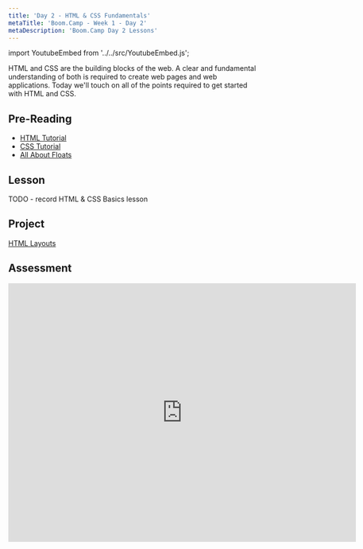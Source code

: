 ```yaml
---
title: 'Day 2 - HTML & CSS Fundamentals'
metaTitle: 'Boom.Camp - Week 1 - Day 2'
metaDescription: 'Boom.Camp Day 2 Lessons'
---
```


import YoutubeEmbed from '../../src/YoutubeEmbed.js';

HTML and CSS are the building blocks of the web. A clear and fundamental
understanding of both is required to create web pages and web applications.
Today we'll touch on all of the points required to get started with HTML and
CSS.

## Pre-Reading

- [HTML Tutorial](https://www.codecademy.com/learn/learn-html)
- [CSS Tutorial](https://www.codecademy.com/learn/learn-css)
- [All About Floats](https://css-tricks.com/all-about-floats/)

## Lesson

TODO - record HTML & CSS Basics lesson
<YoutubeEmbed link="https://www.youtube.com/embed/NpEaa2P7qZI" />

## Project

[HTML Layouts](https://github.com/boomcamp/html-layouts)

## Assessment

<iframe src="https://docs.google.com/forms/d/e/1FAIpQLSd5pGDmmZ6smM-QbVbzp5aCwd-qmo68VQF2NiadqearXO1Lfw/viewform?embedded=true" width="700" height="520" frameborder="0" marginheight="0" marginwidth="0">Loading…</iframe>
